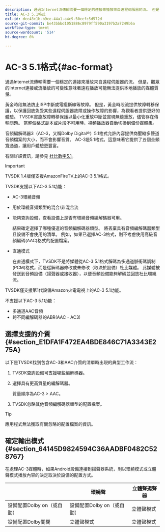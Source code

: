 ```yaml
---
description: 通過Internet流傳輸需要一個穩定的連接來播放來自遠程伺服器的流。 但是，觀眾的Internet連接或流播放的可變性意味著遠程播放可能無法提供本地播放的媒體質量。
title: AC-3 5.1格式
exl-id: dcc43c1b-b9ce-44a1-a4c9-50ccfc5d572d
source-git-commit: be43bbbd1051886c8979ff590a3197b2a7249b6a
workflow-type: tm+mt
source-wordcount: '514'
ht-degree: 0%

---
```


# AC-3 5.1格式{#ac-format}

通過Internet流傳輸需要一個穩定的連接來播放來自遠程伺服器的流。 但是，觀眾的Internet連接或流播放的可變性意味著遠程播放可能無法提供本地播放的媒體質量。

黃金時段無法防止ISP中斷或電纜斷線等故障。 但是，黃金時段流提供故障轉移保護，以保護回放免受某些遠程伺服器故障或操作故障的影響，為觀看者提供更好的體驗。 TVSDK實施故障轉移保護以最小化重放中斷並實現無縫重放，儘管存在傳輸問題。 當整個格式副本或片段不可用時，視頻播放器自動切換到備份媒體集。

音頻編解碼器3（AC-3，又稱Dolby Digital®）5.1格式允許內容提供商壓縮多聲道音頻檔案的大小，而不會影響音質。 AC-3是5.1格式，這意味著它提供了五個全頻寬通道，讓用戶體驗更豐富。

有關詳細資訊，請參見 [杜比數字5.1](https://www.dolby.com/us/en/technologies/dolby-digital.html)。

>[!IMPORTANT]
>
>TVSDK 1.4版僅支援AmazonFireTV上的AC-3 5.1格式。

TVSDK支援以下AC-3 5.1功能：

* AC-3環繞音頻
* 用於環繞音頻類型的混合/非混合流
* 能夠查詢設備，查看設備上是否有環繞音頻編解碼器可用。

   結果確定選擇了哪種優選的音頻編解碼器類型。 將丟棄具有音頻編解碼器類型且設備不會使用的清單。 例如，如果已選擇AC-3格式，則不考慮使用高級音頻編碼(AAC)格式的配置檔案。
* 直通模式

   在直通模式下，TVSDK不是將媒體從AC-3 5.1格式解碼為多通道脈衝碼調制(PCM)格式，而是從解碼器修改或未修改（取決於設備）杜比媒體。 此媒體被發送到音頻設備（揚聲器或接收器），以便音頻設備能夠解碼並回放杜比環繞流。

TVSDK僅支援第1代設備Amazon火電電視上的AC-3 5.1功能。

不支援以下AC-3 5.1功能：

* 多通道AAC音頻
* 跨不同編解碼器的ABR(AAC - AC3)

## 選擇支援的介質 {#section_E1DFA1F472EA4BDE846C71A3343E275A}

以下是TVSDK找到包含AC-3和AAC介質的清單時出現的典型工作流：

1. TVSDK查詢設備可支援哪些編解碼器。
1. 選擇具有更高質量的編解碼器。

   質量順序為AC-3 > AAC。
1. TVSDK忽略其他音頻編解碼器類型的配置檔案。

>[!TIP]
>
>應用程式無法獲取有關忽略的配置檔案的資訊。

## 確定輸出模式 {#section_64145D9824594C36AADBF0482C528767}

在處理AC-3媒體時，如果Android設備連接到揚聲器系統，則以環繞模式或立體聲模式播放內容的決定取決於設備的配置方式。

|  | 環繞聲 | 立體聲揚聲器 |
|---|---|---|
| 設備配置Dolby on（或自動） | 設備配置Dolby on（或自動） | 立體聲模式 |
| 設備配置Dolby關閉 | 立體聲模式 | 立體聲模式 |
